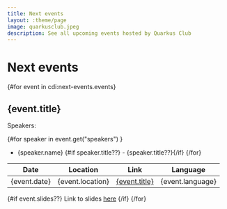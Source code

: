 ```yaml
---
title: Next events
layout: :theme/page
image: quarkusclub.jpeg
description: See all upcoming events hosted by Quarkus Club
---
```


# Next events

{#for event in cdi:next-events.events}
## {event.title}

Speakers:

{#for speaker in event.get("speakers") }
* {speaker.name} {#if speaker.title??} - {speaker.title??}{/if}
{/for}

| Date         | Location         | Link                                                                               | Language         |
|--------------|------------------|------------------------------------------------------------------------------------|------------------|
| {event.date} | {event.location} | <a href="{event.link}" target="_blank" rel="noopener noreferrer">{event.title}</a> | {event.language} |

{#if event.slides??}
<i class="fa-solid fa-person-chalkboard"></i> Link to slides <a href="{event.slides}" target="_blank" rel="noopener noreferrer">here</a>
{/if}
{/for}

